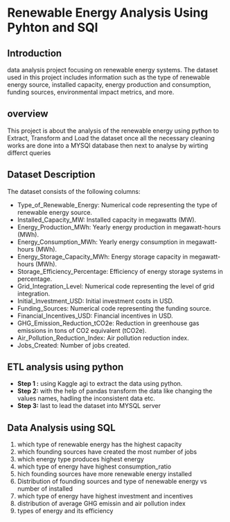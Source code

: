 

# Renewable Energy Analysis Using Pyhton and SQl

## Introduction
data analysis project focusing on renewable energy systems. The dataset used in this project includes information such as the type of renewable energy source, installed capacity, energy production and consumption, funding sources, environmental impact metrics, and more.
## overview
This  project  is about the  analysis of the renewable energy using python  to Extract, Transform and Load the dataset once all the necessary cleaning works are done into a MYSQl database then next to analyse by wirting differct queries

## Dataset Description
The dataset consists of the following columns:

* Type_of_Renewable_Energy: Numerical code representing the type of renewable energy source.
* Installed_Capacity_MW: Installed capacity in megawatts (MW).
* Energy_Production_MWh: Yearly energy production in megawatt-hours (MWh).
* Energy_Consumption_MWh: Yearly energy consumption in megawatt-hours (MWh).
* Energy_Storage_Capacity_MWh: Energy storage capacity in megawatt-hours (MWh).
* Storage_Efficiency_Percentage: Efficiency of energy storage systems in percentage.
* Grid_Integration_Level: Numerical code representing the level of grid integration.
* Initial_Investment_USD: Initial investment costs in USD.
* Funding_Sources: Numerical code representing the funding source.
* Financial_Incentives_USD: Financial incentives in USD.
* GHG_Emission_Reduction_tCO2e: Reduction in greenhouse gas emissions in tons of CO2 equivalent (tCO2e).
* Air_Pollution_Reduction_Index: Air pollution reduction index.
* Jobs_Created: Number of jobs created.

## ETL analysis  using python

* **Step 1 :** using Kaggle agi to extract the data using python.
* **Step 2:** with the help of pandas transform the data like changing the values names, hadling the inconsistent data etc.
* **Step 3:** last to lead the dataset into MYSQL server

## Data Analysis using SQL
1. which type of renewable energy has the highest  capacity
2. which founding sources have created the most number of jobs
3. which energy type produces highest energy
4. which type  of energy have highest consumption_ratio
5. hich founding sources have more renewable energy installed
6. Distribution of founding sources and type of nenewable energy vs number of installed
7.  which type of energy have highest investment and incentives
8.  distribution of average GHG emissin and air pollution index
9.  types of energy and its efficiency
















